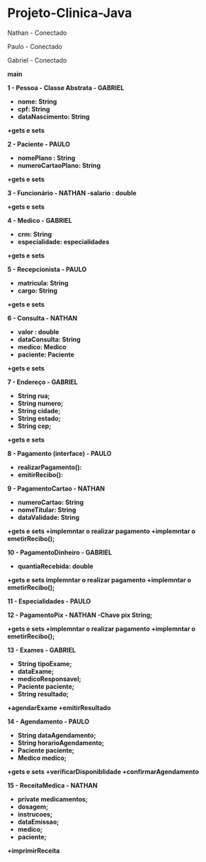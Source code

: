# Projeto-Clinica-Java
<p>Nathan - Conectado <p>

<p>Paulo - Conectado<p>

<p>Gabriel - Conectado<p>


<title>CLASSES</title>

<b>main<b>

<b>1 - Pessoa - Classe Abstrata - GABRIEL<b>
- nome: String
- cpf: String
- dataNascimento: String

+gets e sets


<b>2 - Paciente - PAULO<b>
- nomePlano : String    
- numeroCartaoPlano: String   

+gets e sets
           
<b>3 - Funcionário - NATHAN <b>
-salario : double

+gets e sets

<b>4 - Medico - GABRIEL <b>                  
- crm: String
- especialidade: especialidades

+gets e sets

<b>5 - Recepcionista - PAULO<b>
- matricula: String
- cargo: String

+gets e sets

<b>6 - Consulta - NATHAN<b>
- valor : double
- dataConsulta: String
- medico: Medico
- paciente: Paciente

+gets e sets

<b>7 - Endereço - GABRIEL<b>
- String rua;
- String numero;
- String cidade;
- String estado;
- String cep;

+gets e sets

<b>8 - Pagamento (interface) - PAULO<b>
- realizarPagamento():
- emitirRecibo(): 



<b>9 - PagamentoCartao - NATHAN<b>        
- numeroCartao: String 
- nomeTitular: String
- dataValidade: String

+gets e sets
+implemntar o realizar pagamento
+implemntar o emetirRecibo();

<b>10 - PagamentoDinheiro - GABRIEL<b>
- quantiaRecebida: double

+gets e sets
implemntar o realizar pagamento
+implemntar o emetirRecibo();

<b>11 - Especialidades - PAULO <b>

<b>12 - PagamentoPix - NATHAN<b>
-Chave pix String;
 
+gets e sets
+implemntar o realizar pagamento
+implemntar o emetirRecibo();

<b>13 - Exames - GABRIEL<b>
- String tipoExame;
- dataExame;
- medicoResponsavel;
- Paciente paciente;
- String resultado;

+agendarExame
+emitirResultado


<b>14 - Agendamento - PAULO<b>
- String dataAgendamento;
- String horarioAgendamento;
- Paciente paciente;
- Medico medico;

+gets e sets
+verificarDisponiblidade
+confirmarAgendamento

<b>15 - ReceitaMedica - NATHAN<b>

- private medicamentos;
- dosagem;
- instrucoes;
- dataEmissao;
- medico;
- paciente;

+imprimirReceita
